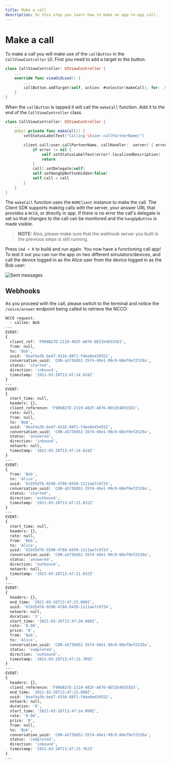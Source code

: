 ```yaml
---
title: Make a call
description: In this step you learn how to make an app-to-app call.
---
```


# Make a call

To make a call you will make use of the `callButton` in the `CallViewController` UI. First you need to add a target to the button.

```swift
class CallViewController: UIViewController {
    ...
    override func viewDidLoad() {
        ...
        callButton.addTarget(self, action: #selector(makeCall), for: .touchUpInside)
    }
}
```

When the `callButton` is tapped it will call the `makeCall` function. Add it to the end of the `CallViewController` class.

```swift
class CallViewController: UIViewController {
    ...
    @objc private func makeCall() {
        setStatusLabelText("Calling \(user.callPartnerName)")

        client.call(user.callPartnerName, callHandler: .server) { error, call in
            if error != nil {
                self.setStatusLabelText(error?.localizedDescription)
                return
            }
            call?.setDelegate(self)
            self.setHangUpButtonHidden(false)
            self.call = call
        }
    }
}
```

The `makeCall` function uses the `NXMClient` instance to make the call. The Client SDK supports making calls with the server, your answer URL that provides a `NCCO`, or directly in app. If there is no error the call's delegate is set so that changes to the call can be monitored and the `hangUpButton` is made visible.  


> **NOTE:** Also, please make sure that the webhook server you built in the previous steps is still running. 

Press `Cmd + R` to build and run again. You now have a functioning call app! To test it out you can run the app on two different simulators/devices, and call the device logged in as the Alice user from the device logged in as the Bob user:

![Sent messages](/images/client-sdk/ios-in-app-voice/active-call.png)

## Webhooks

As you proceed with the call, please switch to the terminal and notice the `/voice/answer` endpoint being called to retrieve the NCCO:

```bash
NCCO request:
  - callee: Bob
---
EVENT:
{
  client_ref: 'F906B27D-2119-482F-A876-0E5354D555D3',
  from: null,
  to: 'Bob',
  uuid: '8eaf4a3b-bed7-4316-88f1-fdee8ed34552',
  conversation_uuid: 'CON-a5739d52-35f4-49e1-99c9-68ef9ef2529a',
  status: 'started',
  direction: 'inbound',
  timestamp: '2021-03-26T13:47:14.624Z'
}
---
EVENT:
{
  start_time: null,
  headers: {},
  client_reference: 'F906B27D-2119-482F-A876-0E5354D555D3',
  rate: null,
  from: null,
  to: 'Bob',
  uuid: '8eaf4a3b-bed7-4316-88f1-fdee8ed34552',
  conversation_uuid: 'CON-a5739d52-35f4-49e1-99c9-68ef9ef2529a',
  status: 'answered',
  direction: 'inbound',
  network: null,
  timestamp: '2021-03-26T13:47:14.624Z'
}
---
EVENT:
{
  from: 'Bob',
  to: 'Alice',
  uuid: '61935d7b-9290-4788-8439-1111ae7c9f24',
  conversation_uuid: 'CON-a5739d52-35f4-49e1-99c9-68ef9ef2529a',
  status: 'started',
  direction: 'outbound',
  timestamp: '2021-03-26T13:47:21.032Z'
}
---
EVENT:
{
  start_time: null,
  headers: {},
  rate: null,
  from: 'Bob',
  to: 'Alice',
  uuid: '61935d7b-9290-4788-8439-1111ae7c9f24',
  conversation_uuid: 'CON-a5739d52-35f4-49e1-99c9-68ef9ef2529a',
  status: 'answered',
  direction: 'outbound',
  network: null,
  timestamp: '2021-03-26T13:47:21.032Z'
}
---
EVENT:
{
  headers: {},
  end_time: '2021-03-26T13:47:23.000Z',
  uuid: '61935d7b-9290-4788-8439-1111ae7c9f24',
  network: null,
  duration: '3',
  start_time: '2021-03-26T13:47:20.000Z',
  rate: '0.00',
  price: '0',
  from: 'Bob',
  to: 'Alice',
  conversation_uuid: 'CON-a5739d52-35f4-49e1-99c9-68ef9ef2529a',
  status: 'completed',
  direction: 'outbound',
  timestamp: '2021-03-26T13:47:23.709Z'
}
---
EVENT:
{
  headers: {},
  client_reference: 'F906B27D-2119-482F-A876-0E5354D555D3',
  end_time: '2021-03-26T13:47:23.000Z',
  uuid: '8eaf4a3b-bed7-4316-88f1-fdee8ed34552',
  network: null,
  duration: '9',
  start_time: '2021-03-26T13:47:14.000Z',
  rate: '0.00',
  price: '0',
  from: null,
  to: 'Bob',
  conversation_uuid: 'CON-a5739d52-35f4-49e1-99c9-68ef9ef2529a',
  status: 'completed',
  direction: 'inbound',
  timestamp: '2021-03-26T13:47:23.762Z'
}
---
```